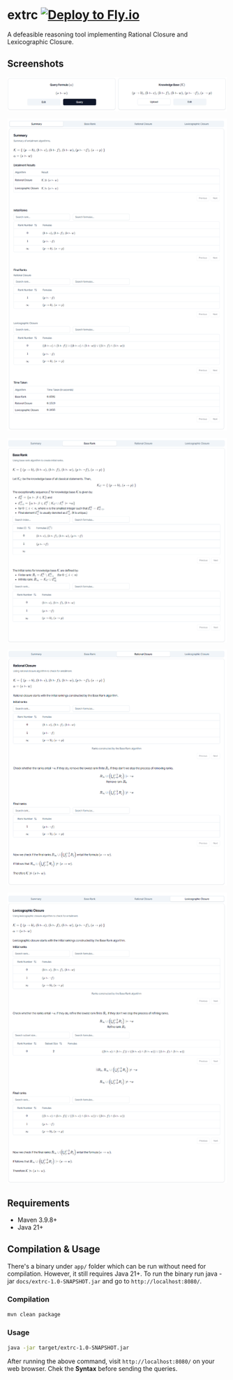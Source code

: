 # extrc [![Deploy to Fly.io](https://github.com/thabomoloi/extrc/actions/workflows/main.yml/badge.svg)](https://github.com/thabomoloi/extrc/actions/workflows/main.yml)

A defeasible reasoning tool implementing Rational Closure and Lexicographic Closure.

## Screenshots 

![Query Inputs](data/images/app-formulas.png)

![Summary](data/images/app-summary.png)

![Base Rank](data/images/app-base.png)

![Rational Closure](data/images/app-rational.png)

![Lexicograhic Closure](data/images/app-lex.png)


## Requirements

* Maven 3.9.8+
* Java 21+

## Compilation & Usage
There's a binary under `app/` folder which can be run without need for compilation. However, it still requires Java 21+. To run the binary run java -jar `docs/extrc-1.0-SNAPSHOT.jar` and go to `http://localhost:8080/`.
### Compilation
```bash
mvn clean package
```
### Usage 
```bash
java -jar target/extrc-1.0-SNAPSHOT.jar
```
After running the above command, visit `http://localhost:8080/` on your web browser. Chek the **Syntax** before sending the queries.

